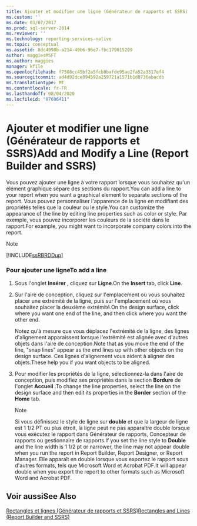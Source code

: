 ```yaml
---
title: Ajouter et modifier une ligne (Générateur de rapports et SSRS) | Microsoft Docs
ms.custom: ''
ms.date: 03/07/2017
ms.prod: sql-server-2014
ms.reviewer: ''
ms.technology: reporting-services-native
ms.topic: conceptual
ms.assetid: 8dc4998b-a214-49b6-96e7-fbc179015209
author: maggiesMSFT
ms.author: maggies
manager: kfile
ms.openlocfilehash: f7508cc45bf2a5fcb8bafde95ae2fa52a3317ef4
ms.sourcegitcommit: ad4d92dce894592a259721a1571b1d8736abacdb
ms.translationtype: MT
ms.contentlocale: fr-FR
ms.lasthandoff: 08/04/2020
ms.locfileid: "87696411"
---
```

# <a name="add-and-modify-a-line-report-builder-and-ssrs"></a><span data-ttu-id="aa8e9-102">Ajouter et modifier une ligne (Générateur de rapports et SSRS)</span><span class="sxs-lookup"><span data-stu-id="aa8e9-102">Add and Modify a Line (Report Builder and SSRS)</span></span>
  <span data-ttu-id="aa8e9-103">Vous pouvez ajouter une ligne à votre rapport lorsque vous souhaitez qu'un élément graphique sépare des sections du rapport.</span><span class="sxs-lookup"><span data-stu-id="aa8e9-103">You can add a line to your report when you want a graphical element to separate sections of the report.</span></span> <span data-ttu-id="aa8e9-104">Vous pouvez personnaliser l'apparence de la ligne en modifiant des propriétés telles que la couleur ou le style.</span><span class="sxs-lookup"><span data-stu-id="aa8e9-104">You can customize the appearance of the line by editing line properties such as color or style.</span></span> <span data-ttu-id="aa8e9-105">Par exemple, vous pouvez incorporer les couleurs de la société dans le rapport.</span><span class="sxs-lookup"><span data-stu-id="aa8e9-105">For example, you might want to incorporate company colors into the report.</span></span>  
  
> [!NOTE]  
>  [!INCLUDE[ssRBRDDup](../../includes/ssrbrddup-md.md)]  
  
### <a name="to-add-a-line"></a><span data-ttu-id="aa8e9-106">Pour ajouter une ligne</span><span class="sxs-lookup"><span data-stu-id="aa8e9-106">To add a line</span></span>  
  
1.  <span data-ttu-id="aa8e9-107">Sous l'onglet **Insérer** , cliquez sur **Ligne**.</span><span class="sxs-lookup"><span data-stu-id="aa8e9-107">On the **Insert** tab, click **Line**.</span></span>  
  
2.  <span data-ttu-id="aa8e9-108">Sur l'aire de conception, cliquez sur l'emplacement où vous souhaitez placer une extrémité de la ligne, puis sur l'emplacement où vous souhaitez placer la deuxième extrémité.</span><span class="sxs-lookup"><span data-stu-id="aa8e9-108">On the design surface, click where you want one end of the line, and then click where you want the other end.</span></span>  
  
     <span data-ttu-id="aa8e9-109">Notez qu'à mesure que vous déplacez l'extrémité de la ligne, des lignes d'alignement apparaissent lorsque l'extrémité est alignée avec d'autres objets dans l'aire de conception.</span><span class="sxs-lookup"><span data-stu-id="aa8e9-109">Note that as you move the end of the line, "snap lines" appear as the end lines up with other objects on the design surface.</span></span> <span data-ttu-id="aa8e9-110">Ces lignes d'alignement vous aident à aligner des objets.</span><span class="sxs-lookup"><span data-stu-id="aa8e9-110">These help you if you want objects to be aligned.</span></span>  
  
3.  <span data-ttu-id="aa8e9-111">Pour modifier les propriétés de la ligne, sélectionnez-la dans l'aire de conception, puis modifiez ses propriétés dans la section **Bordure** de l'onglet **Accueil** .</span><span class="sxs-lookup"><span data-stu-id="aa8e9-111">To change the line properties, select the line on the design surface and then edit its properties in the **Border** section of the **Home** tab.</span></span>  
  
    > [!NOTE]  
    >  <span data-ttu-id="aa8e9-112">Si vous définissez le style de ligne sur **double** et que la largeur de ligne est 1 1/2 PT ou plus étroit, la ligne peut ne pas apparaître double lorsque vous exécutez le rapport dans Générateur de rapports, Concepteur de rapports ou gestionnaire de rapports.</span><span class="sxs-lookup"><span data-stu-id="aa8e9-112">If you set the line style to **Double** and the line width is 1 1/2 pt or narrower, the line may not appear double when you run the report in Report Builder, Report Designer, or Report Manager.</span></span> <span data-ttu-id="aa8e9-113">Elle apparaît en double lorsque vous exportez le rapport sous d'autres formats, tels que Microsoft Word et Acrobat PDF.</span><span class="sxs-lookup"><span data-stu-id="aa8e9-113">It will appear double when you export the report to other formats such as Microsoft Word and Acrobat PDF.</span></span>  
  
## <a name="see-also"></a><span data-ttu-id="aa8e9-114">Voir aussi</span><span class="sxs-lookup"><span data-stu-id="aa8e9-114">See Also</span></span>  
 [<span data-ttu-id="aa8e9-115">Rectangles et lignes &#40;Générateur de rapports et SSRS&#41;</span><span class="sxs-lookup"><span data-stu-id="aa8e9-115">Rectangles and Lines &#40;Report Builder and SSRS&#41;</span></span>](rectangles-and-lines-report-builder-and-ssrs.md)  
  
  
